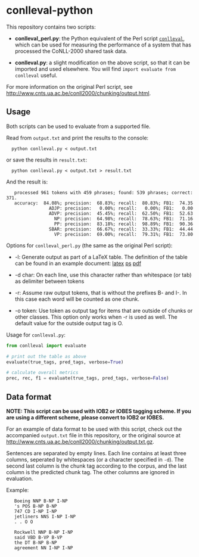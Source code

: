 # conlleval-python

This repository contains two scripts:

- **conlleval_perl.py**: the Python equivalent of the Perl script [`conlleval`](http://www.cnts.ua.ac.be/conll2000/chunking/conlleval.txt), which can be used for measuring the performance of a system that has processed the CoNLL-2000 shared task data. 

- **conlleval.py**: a slight modification on the above script, so that it can be imported and used elsewhere. You will find `import evaluate from conlleval` useful.

For more information on the original Perl script, see http://www.cnts.ua.ac.be/conll2000/chunking/output.html.

## Usage

Both scripts can be used to evaluate from a supported file.

Read from `output.txt` and print the results to the console: 
```
  python conlleval.py < output.txt
```   
or save the results in `result.txt`:
```
  python conlleval.py < output.txt > result.txt
```

And the result is:
```
   processed 961 tokens with 459 phrases; found: 539 phrases; correct: 371.
   accuracy:  84.08%; precision:  68.83%; recall:  80.83%; FB1:  74.35
                ADJP: precision:   0.00%; recall:   0.00%; FB1:   0.00
                ADVP: precision:  45.45%; recall:  62.50%; FB1:  52.63
                  NP: precision:  64.98%; recall:  78.63%; FB1:  71.16
                  PP: precision:  83.18%; recall:  98.89%; FB1:  90.36
                SBAR: precision:  66.67%; recall:  33.33%; FB1:  44.44
                  VP: precision:  69.00%; recall:  79.31%; FB1:  73.80
```         



Options for `conlleval_perl.py` (the same as the original Perl script):

+ -l: Generate output as part of a LaTeX table. The definition of the table can be found in an example document: [latex](http://www.cnts.ua.ac.be/conll2003/ner/example.tex) [ps](http://www.cnts.ua.ac.be/conll2003/ner/example.ps) [pdf](http://www.cnts.ua.ac.be/conll2003/ner/example.pdf)

+ -d char: On each line, use this character rather than whitespace (or tab) as delimiter between tokens
+ -r: Assume raw output tokens, that is without the prefixes B- and I-. In this case each word will be counted as one chunk.
+ -o token: Use token as output tag for items that are outside of chunks or other classes. This option only works when -r is used as well. The default value for the outside output tag is O.

Usage for `conlleval.py`:

```python
from conlleval import evaluate

# print out the table as above
evaluate(true_tags, pred_tags, verbose=True) 

# calculate overall metrics
prec, rec, f1 = evaluate(true_tags, pred_tags, verbose=False)
```

## Data format

**NOTE: This script can be used with IOB2 or IOBES tagging scheme. 
If you are using a different scheme, please convert to IOB2 or IOBES.**

For an example of data format to be used with this script, check out the accompanied `output.txt` file in this repository, or the original source at http://www.cnts.ua.ac.be/conll2000/chunking/output.txt.gz.

Sentences are separated by empty lines. Each line contains at least three columns, seperated by whitespaces (or a character specified in `-d`). The second last column is the chunk tag according to the corpus, and the last column is the predicted chunk tag. The other columns are ignored in evaluation.

Example:

```
   Boeing NNP B-NP I-NP
   's POS B-NP B-NP
   747 CD I-NP I-NP
   jetliners NNS I-NP I-NP
   . . O O
   
   Rockwell NNP B-NP I-NP
   said VBD B-VP B-VP
   the DT B-NP B-NP
   agreement NN I-NP I-NP
```

